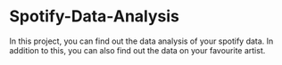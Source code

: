 # Spotify-Data-Analysis
In this project, you can find out the data analysis of your spotify data. In addition to this, you can also find out the data on your favourite artist.
